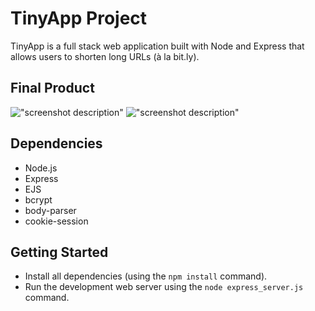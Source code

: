# TinyApp Project

TinyApp is a full stack web application built with Node and Express that allows users to shorten long URLs (à la bit.ly).

## Final Product
!["screenshot description"](#)
!["screenshot description"](#)

## Dependencies

- Node.js
- Express
- EJS
- bcrypt
- body-parser
- cookie-session

## Getting Started

- Install all dependencies (using the `npm install` command).
- Run the development web server using the `node express_server.js` command.
